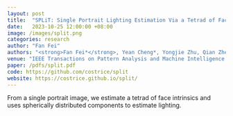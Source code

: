 ```yaml
---
layout: post
title:  "SPLiT: Single Portrait Lighting Estimation Via a Tetrad of Face Intrinsics"
date:   2023-10-25 12:00:00 +08:00
image: /images/split.png
categories: research
author: "Fan Fei"
authors: "<strong>Fan Fei*</strong>, Yean Cheng*, Yongjie Zhu, Qian Zheng, Si Li, Gang Pan, Boxin Shi#"
venue: "IEEE Transactions on Pattern Analysis and Machine Intelligence (TPAMI)"
paper: /pdfs/split.pdf
code: https://github.com/costrice/split
website: https://costrice.github.io/split/
---
```


From a single portrait image, we estimate a tetrad of face intrinsics and uses 
spherically distributed components to estimate lighting.